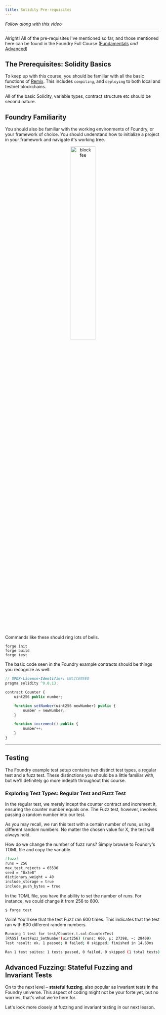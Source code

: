 ```yaml
---
title: Solidity Pre-requisites
---
```


_Follow along with this video_

---

Alright! All of the pre-requisites I've mentioned so far, and those mentioned here can be found in the Foundry Full Course ([Fundamentals](https://updraft.cyfrin.io/courses/foundry) _and_ [Advanced](https://updraft.cyfrin.io/courses/advanced-foundry))

## The Prerequisites: Solidity Basics

To keep up with this course, you should be familiar with all the basic functions of [Remix](https://remix.ethereum.org). This includes `compiling`, and `deploying` to both local and testnet blockchains.

All of the basic Solidity, variable types, contract structure etc should be second nature.

## Foundry Familiarity

You should also be familiar with the working environments of Foundry, or your framework of choice. You should understand how to initialize a project in your framework and navigate it's working tree.

<div style="text-align:center;">
<img src="/static/security-section-1/2-solidity-req/solidity-prerequisites1.PNG" style="width: 40%; height: auto;" alt="block fee">
</div>

Commands like these should ring lots of bells.

```shell
forge init
forge build
forge test
```

The basic code seen in the Foundry example contracts should be things you recognize as well.

```js
// SPDX-License-Identifier: UNLICENSED
pragma solidity ^0.8.13;

contract Counter {
    uint256 public number;

    function setNumber(uint256 newNumber) public {
        number = newNumber;
    }

    function increment() public {
        number++;
    }
}
```

---

## Testing

The Foundry example test setup contains two distinct test types, a regular test and a fuzz test. These distinctions you should be a little familiar with, but we'll definitely go more indepth throughout this course.

### Exploring Test Types: Regular Test and Fuzz Test

In the regular test, we merely incept the counter contract and increment it, ensuring the counter number equals one. The Fuzz test, however, involves passing a random number into our test.

As you may recall, we run this test with a certain number of runs, using different random numbers. No matter the chosen value for X, the test will always hold.

How do we change the number of fuzz runs? Simply browse to Foundry's TOML file and copy the variable.

```md
[fuzz]
runs = 256
max_test_rejects = 65536
seed = "0x3e8"
dictionary_weight = 40
include_storage = true
include_push_bytes = true
```

In the TOML file, you have the ability to set the number of runs. For instance, we could change it from 256 to 600.

```shell
$ forge test
```

Voila! You'll see that the test Fuzz ran 600 times. This indicates that the test ran with 600 different random numbers.

```bash
Running 1 test for test/Counter.t.sol:CounterTest
[PASS] testFuzz_SetNumber(uint256) (runs: 600, μ: 27398, ~: 28409)
Test result: ok. 1 passed; 0 failed; 0 skipped; finished in 14.63ms

Ran 1 test suites: 1 tests passed, 0 failed, 0 skipped (1 total tests)
```

## Advanced Fuzzing: Stateful Fuzzing and Invariant Tests

On to the next level – **stateful fuzzing**, also popular as invariant tests in the Foundry universe. This aspect of coding might not be your forte yet, but no worries, that's what we're here for.

Let's look more closely at fuzzing and invariant testing in our next lesson.
